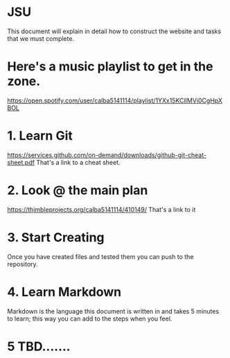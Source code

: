 # JSU
This document will explain in detail how to construct the website and tasks that we must complete.
# Here's a music playlist to get in the zone.
https://open.spotify.com/user/calba5141114/playlist/1YXx15KClIMVi0CgHpXBOL

# 1. Learn Git
https://services.github.com/on-demand/downloads/github-git-cheat-sheet.pdf
That's a link to a cheat sheet.

# 2. Look @ the main plan
https://thimbleprojects.org/calba5141114/410149/
That's a link to it

# 3. Start Creating
Once you have created files and tested them you can push to the repository.

# 4. Learn Markdown
Markdown is the language this document is written in and takes 5 minutes to learn; this way you can add to the steps when you feel.
# 5 TBD.......
